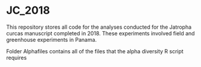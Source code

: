 # JC_2018
This repository stores all code for the analyses conducted for the Jatropha curcas manuscript completed in 2018. These experiments involved field and greenhouse experiments in Panama.

Folder Alphafiles contains all of the files that the alpha diversity R script requires


